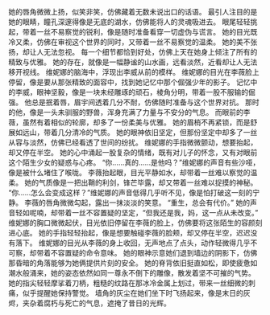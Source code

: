 她的唇角微微上扬，似笑非笑，仿佛藏着无数未说出口的话语。
最引人注目的是她的眼睛，瞳孔深邃得像是无底的湖水，仿佛能将人的灵魂吸进去。
眼尾轻轻挑起，带着一丝不易察觉的锐利，像是随时准备看穿一切虚伪与谎言。
她的目光既冷又柔，仿佛在审视这个世界的同时，又带着一丝不易察觉的温柔。
她的美不张扬，却让人无法忽视。
每一个细节都恰到好处，仿佛上天在她身上倾注了所有的精致与优雅。
她的存在，就像是一幅静谧的山水画，远看淡然，近看却让人无法移开视线。
维妮娜的脑海中，浮现出李威从前的模样。
维妮娜的目光在李薇脸上停留，像是要从那张精致的面容中，找到她记忆中那个倔强少年的影子。
记忆中的李威，眼神坚毅，像是一块未经雕琢的顽石，棱角分明，带着一股不服输的倔强。
他总是抿着唇，眉宇间透着几分不耐，仿佛随时准备与这个世界对抗。
那时的他，像是一头未驯服的野兽，浑身充满了力量与不安分的气息。
而眼前的李薇，虽然有着相似的轮廓，却多了一份柔美与优雅。
她的眉梢不再紧锁，而是舒展如远山，带着几分清冷的气质。
她的眼神依旧坚定，但那份坚定中却多了一丝从容与淡然，仿佛已经看透了世间的纷扰。
维妮娜的手指微微颤动，想要抬起，却又停在半空。
她的心中涌起一股复杂的情绪，既有对儿子的怀念，又有对眼前这个陌生少女的疑惑与心疼。
“你……真的……是他吗？”维妮娜的声音有些沙哑，像是被什么堵住了喉咙。
李薇抬起眼，目光平静如水，却带着一丝难以察觉的温柔。
她的气质像是一把出鞘的利剑，锋芒毕露，却又带着一丝难以捉摸的神秘。
“你……怎么会变成这样？”维妮娜的声音低得几乎听不见，像是怕打破这一刻的宁静。
李薇的唇角微微勾起，露出一抹淡淡的笑意。
“重生，总会有代价。”
她的声音轻如呢喃，却带着一丝不容置疑的坚定，“但我还是我，妈，这一点从未改变。”
维妮娜的胸口微微起伏，目光依旧停留在李薇的脸上，仿佛要将这张陌生的容颜刻进心底。
她的手指轻轻抬起，像是想要触碰李薇的脸颊，却又停在半空，迟迟没有落下。
维妮娜的目光从李薇的身上收回，无声地点了点头，动作轻微得几乎不可察，却带着不容置疑的命令意味。
她的眼神示意她们退到墙边的阴影下，仿佛那昏暗的角落能够为她俩提供片刻的安全。
她的脊背依旧挺直如松，即使疲惫如潮水般涌来，她的姿态依然如同一尊永不倒下的雕像，散发着坚不可摧的气势。
她的指尖轻轻摩挲着刀柄，粗糙的纹路在那冰冷金属上划过，带来一丝细微的刺痛，似乎提醒她保持警觉。
墙角的灰尘在她们坐下时飞扬起来，像是末日的灰烬，夹杂着腐朽与死亡的气息，遮掩了昔日的光辉。